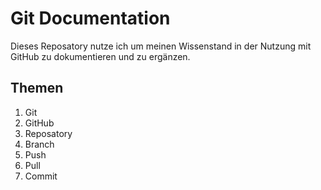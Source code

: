 # Git Documentation # 

Dieses Reposatory nutze ich um meinen Wissenstand in der Nutzung mit GitHub zu dokumentieren und zu ergänzen.

## Themen ##


1. Git
2. GitHub
3. Reposatory
4. Branch
5. Push
6. Pull
7. Commit